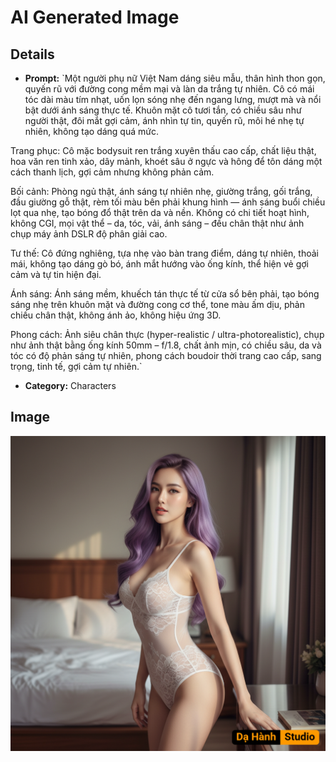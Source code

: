 # AI Generated Image

## Details
- **Prompt:** `Một người phụ nữ Việt Nam dáng siêu mẫu, thân hình thon gọn, quyến rũ với đường cong mềm mại và làn da trắng tự nhiên.
Cô có mái tóc dài màu tím nhạt, uốn lọn sóng nhẹ đến ngang lưng, mượt mà và nổi bật dưới ánh sáng thực tế.
Khuôn mặt cô tươi tắn, có chiều sâu như người thật, đôi mắt gợi cảm, ánh nhìn tự tin, quyến rũ, môi hé nhẹ tự nhiên, không tạo dáng quá mức.

Trang phục: Cô mặc bodysuit ren trắng xuyên thấu cao cấp, chất liệu thật, hoa văn ren tinh xảo, dây mảnh, khoét sâu ở ngực và hông để tôn dáng một cách thanh lịch, gợi cảm nhưng không phản cảm.

Bối cảnh: Phòng ngủ thật, ánh sáng tự nhiên nhẹ, giường trắng, gối trắng, đầu giường gỗ thật, rèm tối màu bên phải khung hình — ánh sáng buổi chiều lọt qua nhẹ, tạo bóng đổ thật trên da và nền.
Không có chi tiết hoạt hình, không CGI, mọi vật thể – da, tóc, vải, ánh sáng – đều chân thật như ảnh chụp máy ảnh DSLR độ phân giải cao.

Tư thế: Cô đứng nghiêng, tựa nhẹ vào bàn trang điểm, dáng tự nhiên, thoải mái, không tạo dáng gò bó, ánh mắt hướng vào ống kính, thể hiện vẻ gợi cảm và tự tin hiện đại.

Ánh sáng: Ánh sáng mềm, khuếch tán thực tế từ cửa sổ bên phải, tạo bóng sáng nhẹ trên khuôn mặt và đường cong cơ thể, tone màu ấm dịu, phản chiếu chân thật, không ánh ảo, không hiệu ứng 3D.

Phong cách:
Ảnh siêu chân thực (hyper-realistic / ultra-photorealistic), chụp như ảnh thật bằng ống kính 50mm – f/1.8, chất ảnh mịn, có chiều sâu, da và tóc có độ phản sáng tự nhiên, phong cách boudoir thời trang cao cấp, sang trọng, tinh tế, gợi cảm tự nhiên.`
- **Category:** Characters


## Image
![AI Generated Image](./image-2025-10-18T03-05-45-702Z-2mest.png)